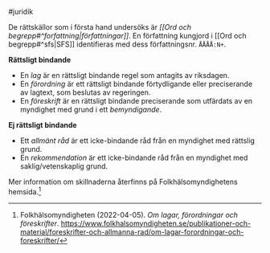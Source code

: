 #juridik

De rättskällor som i första hand undersöks är *[[Ord och begrepp#^forfattning|författningar]]*. En författning kungjord i [[Ord och begrepp#^sfs|SFS]] identifieras med dess författningsnr. `ÅÅÅÅ:N+`.

**Rättsligt bindande**
- En *lag* är en rättsligt bindande regel som antagits av riksdagen.
- En *förordning* är ett rättsligt bindande förtydligande eller preciserande av lagtext, som beslutas av regeringen.
- En *föreskrift* är en rättsligt bindande preciserande som utfärdats av en myndighet med grund i ett *bemyndigande*.

**Ej rättsligt bindande**
- Ett *allmänt råd* är ett icke-bindande råd från en myndighet med rättslig grund.
- En *rekommendation* är ett icke-bindande råd från en myndighet med saklig/vetenskaplig grund.

Mer information om skillnaderna återfinns på Folkhälsomyndighetens hemsida.[^1]

[^1]: Folkhälsomyndigheten (2022-04-05).  *Om lagar, förordningar och föreskrifter*. https://www.folkhalsomyndigheten.se/publikationer-och-material/foreskrifter-och-allmanna-rad/om-lagar-forordningar-och-foreskrifter/